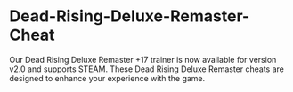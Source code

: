 # Dead-Rising-Deluxe-Remaster-Cheat
Our Dead Rising Deluxe Remaster +17 trainer is now available for version v2.0 and supports STEAM. These Dead Rising Deluxe Remaster cheats are designed to enhance your experience with the game.
